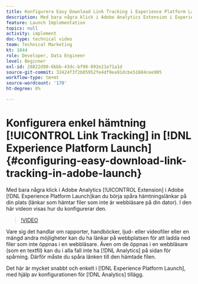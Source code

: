 ```yaml
---
title: Konfigurera Easy Download Link Tracking i Experience Platform Launch
description: Med bara några klick i Adobe Analytics Extension i Experience Platform Launch kan du börja spåra hämtningslänkar på din webbplats (länkar som hämtar filer som inte är webbläsare på din dator). I den här videon visas hur du konfigurerar den.
feature: Launch Implementation
topics: null
activity: implement
doc-type: technical video
team: Technical Marketing
kt: 1844
role: Developer, Data Engineer
level: Beginner
exl-id: 28822d90-6bbb-43dc-bf98-892e21e71a1d
source-git-commit: 32424f3f2b05952fe4df9ea91dcbe51684cee905
workflow-type: tm+mt
source-wordcount: '170'
ht-degree: 0%

---
```


# Konfigurera enkel hämtning [!UICONTROL Link Tracking] in [!DNL Experience Platform Launch] {#configuring-easy-download-link-tracking-in-adobe-launch}

Med bara några klick i Adobe Analytics [!UICONTROL Extension] i Adobe [!DNL Experience Platform Launch]kan du börja spåra hämtningslänkar på din plats (länkar som hämtar filer som inte är webbläsare på din dator). I den här videon visas hur du konfigurerar den.

>[!VIDEO](https://video.tv.adobe.com/v/25762/?quality=12)

Vare sig det handlar om rapporter, handböcker, ljud- eller videofiler eller en mängd andra möjligheter kan du ha länkar på webbplatsen för att ladda ned filer som inte öppnas i en webbläsare. Även om de öppnas i en webbläsare (som en textfil) kan du i alla fall inte ha [!DNL Analytics] på sidan för spårning. Därför måste du spåra länken till den hämtade filen.

Det här är mycket snabbt och enkelt i [!DNL Experience Platform Launch], med hjälp av konfigurationen för [!DNL Analytics] tillägg.
